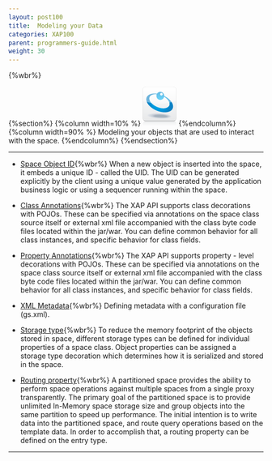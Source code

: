```yaml
---
layout: post100
title:  Modeling your Data
categories: XAP100
parent: programmers-guide.html
weight: 30
---
```



{%wbr%}

{%section%}
{%column width=10% %}
![data-access.jpg](/attachment_files/subject/data-access.png)
{%endcolumn%}
{%column width=90% %}
Modeling your objects that are used to interact with the space.
{%endcolumn%}
{%endsection%}

<hr/>


- [Space Object ID](./space-object-id-operations.html){%wbr%}
When a new object is inserted into the space, it embeds a unique ID - called the UID. The UID can be  generated explicitly  by the client using a unique value generated by the application business logic or using a sequencer running within the space.


- [Class Annotations](./pojo-class-annotations.html){%wbr%}
The XAP API supports class  decorations with POJOs. These can be specified via annotations on the space class source itself or external xml file accompanied with the class byte code files located within the jar/war. You can define common behavior for all class instances, and specific behavior for class fields.

- [Property Annotations](./pojo-attribute-annotations.html){%wbr%}
The XAP API supports property - level  decorations with POJOs. These can be specified via annotations on the space class source itself or external xml file accompanied with the class byte code files located within the jar/war. You can define common behavior for all class instances, and specific behavior for class fields.

- [XML Metadata](./pojo-xml-metadata.html){%wbr%}
Defining metadata with a configuration file (gs.xml).

- [Storage type](./storage-types---controlling-serialization.html){%wbr%}
To reduce the memory footprint of the objects stored in space, different storage types can be defined for individual properties of a space class.
Object properties can be assigned a storage type decoration which determines how it is serialized and stored in the space.

- [Routing property](./routing-in-partitioned-spaces.html){%wbr%}
A partitioned space provides the ability to perform space operations against multiple spaces from a single proxy transparently. The primary goal of the partitioned space is to provide unlimited In-Memory space storage size and group objects into the same partition to speed up performance. The initial intention is to write data into the partitioned space, and route query operations based on the template data.
In order to accomplish that, a routing property  can be defined on the entry type.
<hr/>

